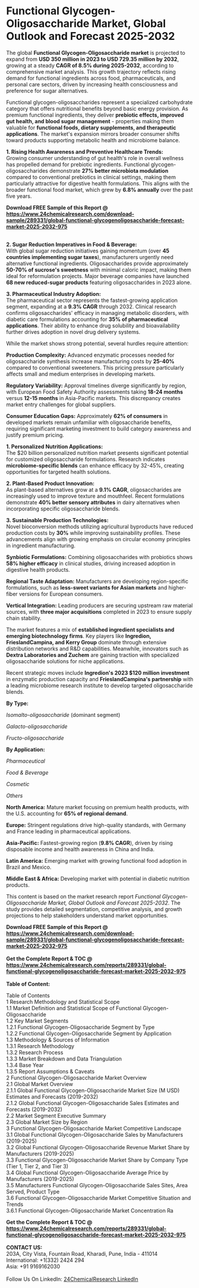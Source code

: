 <h1>Functional Glycogen-Oligosaccharide Market, Global Outlook and Forecast 2025-2032</h1><p>The global <strong>Functional Glycogen-Oligosaccharide market</strong> is projected to expand from <strong>USD 350 million in 2023 to USD 729.35 million by 2032</strong>, growing at a steady <strong>CAGR of 8.5% during 2025-2032</strong>, according to comprehensive market analysis. This growth trajectory reflects rising demand for functional ingredients across food, pharmaceuticals, and personal care sectors, driven by increasing health consciousness and preference for sugar alternatives.</p><p>Functional glycogen-oligosaccharides represent a specialized carbohydrate category that offers nutritional benefits beyond basic energy provision. As premium functional ingredients, they deliver <strong>prebiotic effects, improved gut health, and blood sugar management</strong> - properties making them valuable for <strong>functional foods, dietary supplements, and therapeutic applications</strong>. The market's expansion mirrors broader consumer shifts toward products supporting metabolic health and microbiome balance.</p><p><strong>1. Rising Health Awareness and Preventive Healthcare Trends:</strong><br>
Growing consumer understanding of gut health's role in overall wellness has propelled demand for prebiotic ingredients. Functional glycogen-oligosaccharides demonstrate <strong>27% better microbiota modulation</strong> compared to conventional prebiotics in clinical settings, making them particularly attractive for digestive health formulations. This aligns with the broader functional food market, which grew by <strong>6.8% annually</strong> over the past five years.</p><div><b>Download FREE Sample of this Report @ 
            <a href="https://www.24chemicalresearch.com/download-sample/289331/global-functional-glycogenoligosaccharide-forecast-market-2025-2032-975">
            https://www.24chemicalresearch.com/download-sample/289331/global-functional-glycogenoligosaccharide-forecast-market-2025-2032-975</a></b></div><br><p><strong>2. Sugar Reduction Imperatives in Food &amp; Beverage:</strong><br>
With global sugar reduction initiatives gaining momentum (over <strong>45 countries implementing sugar taxes</strong>), manufacturers urgently need alternative functional ingredients. Oligosaccharides provide approximately <strong>50-70% of sucrose's sweetness</strong> with minimal caloric impact, making them ideal for reformulation projects. Major beverage companies have launched <strong>68 new reduced-sugar products</strong> featuring oligosaccharides in 2023 alone.</p><p><strong>3. Pharmaceutical Industry Adoption:</strong><br>
The pharmaceutical sector represents the fastest-growing application segment, expanding at a <strong>9.3% CAGR</strong> through 2032. Clinical research confirms oligosaccharides' efficacy in managing metabolic disorders, with diabetic care formulations accounting for <strong>35% of pharmaceutical applications</strong>. Their ability to enhance drug solubility and bioavailability further drives adoption in novel drug delivery systems.</p><p>While the market shows strong potential, several hurdles require attention:</p><p><strong>Production Complexity:</strong> Advanced enzymatic processes needed for oligosaccharide synthesis increase manufacturing costs by <strong>25-40%</strong> compared to conventional sweeteners. This pricing pressure particularly affects small and medium enterprises in developing markets.</p><p><strong>Regulatory Variability:</strong> Approval timelines diverge significantly by region, with European Food Safety Authority assessments taking <strong>18-24 months</strong> versus <strong>12-15 months</strong> in Asia-Pacific markets. This discrepancy creates market entry challenges for global suppliers.</p><p><strong>Consumer Education Gaps:</strong> Approximately <strong>62% of consumers</strong> in developed markets remain unfamiliar with oligosaccharide benefits, requiring significant marketing investment to build category awareness and justify premium pricing.</p><p><strong>1. Personalized Nutrition Applications:</strong><br>
The $20 billion personalized nutrition market presents significant potential for customized oligosaccharide formulations. Research indicates <strong>microbiome-specific blends</strong> can enhance efficacy by 32-45%, creating opportunities for targeted health solutions.</p><p><strong>2. Plant-Based Product Innovation:</strong><br>
As plant-based alternatives grow at a <strong>9.1% CAGR</strong>, oligosaccharides are increasingly used to improve texture and mouthfeel. Recent formulations demonstrate <strong>40% better sensory attributes</strong> in dairy alternatives when incorporating specific oligosaccharide blends.</p><p><strong>3. Sustainable Production Technologies:</strong><br>
Novel bioconversion methods utilizing agricultural byproducts have reduced production costs by <strong>30%</strong> while improving sustainability profiles. These advancements align with growing emphasis on circular economy principles in ingredient manufacturing.</p><p><strong>Synbiotic Formulations:</strong> Combining oligosaccharides with probiotics shows <strong>58% higher efficacy</strong> in clinical studies, driving increased adoption in digestive health products.</p><p><strong>Regional Taste Adaptation:</strong> Manufacturers are developing region-specific formulations, such as <strong>less-sweet variants for Asian markets</strong> and higher-fiber versions for European consumers.</p><p><strong>Vertical Integration:</strong> Leading producers are securing upstream raw material sources, with <strong>three major acquisitions</strong> completed in 2023 to ensure supply chain stability.</p><p>The market features a mix of <strong>established ingredient specialists and emerging biotechnology firms</strong>. Key players like <strong>Ingredion, FrieslandCampina, and Kerry Group</strong> dominate through extensive distribution networks and R&amp;D capabilities. Meanwhile, innovators such as <strong>Dextra Laboratories and Zuchem</strong> are gaining traction with specialized oligosaccharide solutions for niche applications.</p><p>Recent strategic moves include <strong>Ingredion's 2023 $120 million investment</strong> in enzymatic production capacity and <strong>FrieslandCampina's partnership</strong> with a leading microbiome research institute to develop targeted oligosaccharide blends.</p><p><strong>By Type:</strong></p><p><em>Isomalto-oligosaccharide</em> (dominant segment)</p><p><em>Galacto-oligosaccharide</em></p><p><em>Fructo-oligosaccharide</em></p><p><strong>By Application:</strong></p><p><em>Pharmaceutical</em></p><p><em>Food &amp; Beverage</em></p><p><em>Cosmetic</em></p><p><em>Others</em></p><p><strong>North America:</strong> Mature market focusing on premium health products, with the U.S. accounting for <strong>65% of regional demand</strong>.</p><p><strong>Europe:</strong> Stringent regulations drive high-quality standards, with Germany and France leading in pharmaceutical applications.</p><p><strong>Asia-Pacific:</strong> Fastest-growing region (<strong>9.8% CAGR</strong>), driven by rising disposable income and health awareness in China and India.</p><p><strong>Latin America:</strong> Emerging market with growing functional food adoption in Brazil and Mexico.</p><p><strong>Middle East &amp; Africa:</strong> Developing market with potential in diabetic nutrition products.</p><p>This content is based on the market research report <em>Functional Glycogen-Oligosaccharide Market, Global Outlook and Forecast 2025-2032</em>. The study provides detailed segmentation, competitive analysis, and growth projections to help stakeholders understand market opportunities.</p><div><b>Download FREE Sample of this Report @ 
            <a href="https://www.24chemicalresearch.com/download-sample/289331/global-functional-glycogenoligosaccharide-forecast-market-2025-2032-975">
            https://www.24chemicalresearch.com/download-sample/289331/global-functional-glycogenoligosaccharide-forecast-market-2025-2032-975</a></b></div><br><div><b>Get the Complete Report & TOC @ 
            <a href="https://www.24chemicalresearch.com/reports/289331/global-functional-glycogenoligosaccharide-forecast-market-2025-2032-975">
            https://www.24chemicalresearch.com/reports/289331/global-functional-glycogenoligosaccharide-forecast-market-2025-2032-975</a></b></div><br>
            <b>Table of Content:</b><p>Table of Contents<br />
1 Research Methodology and Statistical Scope<br />
1.1 Market Definition and Statistical Scope of Functional Glycogen-Oligosaccharide<br />
1.2 Key Market Segments<br />
1.2.1 Functional Glycogen-Oligosaccharide Segment by Type<br />
1.2.2 Functional Glycogen-Oligosaccharide Segment by Application<br />
1.3 Methodology & Sources of Information<br />
1.3.1 Research Methodology<br />
1.3.2 Research Process<br />
1.3.3 Market Breakdown and Data Triangulation<br />
1.3.4 Base Year<br />
1.3.5 Report Assumptions & Caveats<br />
2 Functional Glycogen-Oligosaccharide Market Overview<br />
2.1 Global Market Overview<br />
2.1.1 Global Functional Glycogen-Oligosaccharide Market Size (M USD) Estimates and Forecasts (2019-2032)<br />
2.1.2 Global Functional Glycogen-Oligosaccharide Sales Estimates and Forecasts (2019-2032)<br />
2.2 Market Segment Executive Summary<br />
2.3 Global Market Size by Region<br />
3 Functional Glycogen-Oligosaccharide Market Competitive Landscape<br />
3.1 Global Functional Glycogen-Oligosaccharide Sales by Manufacturers (2019-2025)<br />
3.2 Global Functional Glycogen-Oligosaccharide Revenue Market Share by Manufacturers (2019-2025)<br />
3.3 Functional Glycogen-Oligosaccharide Market Share by Company Type (Tier 1, Tier 2, and Tier 3)<br />
3.4 Global Functional Glycogen-Oligosaccharide Average Price by Manufacturers (2019-2025)<br />
3.5 Manufacturers Functional Glycogen-Oligosaccharide Sales Sites, Area Served, Product Type<br />
3.6 Functional Glycogen-Oligosaccharide Market Competitive Situation and Trends<br />
3.6.1 Functional Glycogen-Oligosaccharide Market Concentration Ra</p><div><b>Get the Complete Report & TOC @ 
            <a href="https://www.24chemicalresearch.com/reports/289331/global-functional-glycogenoligosaccharide-forecast-market-2025-2032-975">
            https://www.24chemicalresearch.com/reports/289331/global-functional-glycogenoligosaccharide-forecast-market-2025-2032-975</a></b></div><br><b>CONTACT US:</b><br>
            203A, City Vista, Fountain Road, Kharadi, Pune, India - 411014<br>
            International: +1(332) 2424 294<br>
            Asia: +91 9169162030 <br><br>
            Follow Us On LinkedIn: <a href="https://www.linkedin.com/company/24chemicalresearch/">24ChemicalResearch LinkedIn</a>